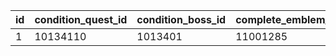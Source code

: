 |id|condition_quest_id|condition_boss_id|complete_emblem_id|
| --- | --- | --- | --- |
|1|10134110|1013401|11001285|